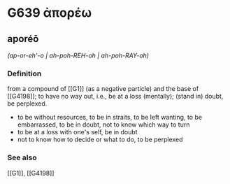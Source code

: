 # G639 ἀπορέω

## aporéō

_(ap-or-eh'-o | ah-poh-REH-oh | ah-poh-RAY-oh)_

### Definition

from a compound of [[G1]] (as a negative particle) and the base of [[G4198]]; to have no way out, i.e., be at a loss (mentally); (stand in) doubt, be perplexed.

- to be without resources, to be in straits, to be left wanting, to be embarrassed, to be in doubt, not to know which way to turn
- to be at a loss with one's self, be in doubt
- not to know how to decide or what to do, to be perplexed

### See also

[[G1]], [[G4198]]

